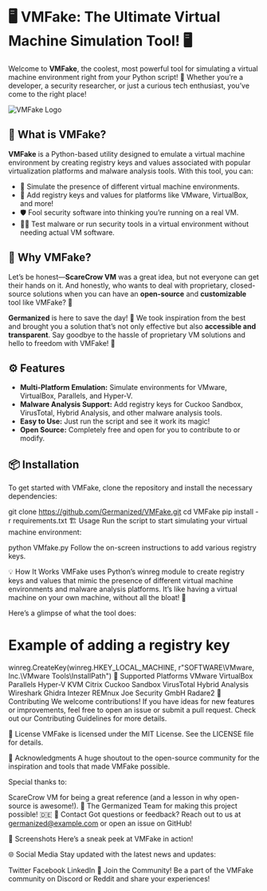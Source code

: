 # 🖥️ **VMFake: The Ultimate Virtual Machine Simulation Tool!** 🖥️

Welcome to **VMFake**, the coolest, most powerful tool for simulating a virtual machine environment right from your Python script! 🎉 Whether you’re a developer, a security researcher, or just a curious tech enthusiast, you’ve come to the right place! 

![VMFake Logo](https://via.placeholder.com/500x200.png?text=VMFake+Logo)  <!-- Replace with your logo -->

## 🚀 **What is VMFake?**

**VMFake** is a Python-based utility designed to emulate a virtual machine environment by creating registry keys and values associated with popular virtualization platforms and malware analysis tools. With this tool, you can:

- 🤖 Simulate the presence of different virtual machine environments.
- 🔧 Add registry keys and values for platforms like VMware, VirtualBox, and more!
- 🛡️ Fool security software into thinking you’re running on a real VM.
- 🕵️‍♂️ Test malware or run security tools in a virtual environment without needing actual VM software.

## 🌟 **Why VMFake?**

Let’s be honest—**ScareCrow VM** was a great idea, but not everyone can get their hands on it. And honestly, who wants to deal with proprietary, closed-source solutions when you can have an **open-source** and **customizable** tool like VMFake? 💪

**Germanized** is here to save the day! 🎩 We took inspiration from the best and brought you a solution that’s not only effective but also **accessible and transparent**. Say goodbye to the hassle of proprietary VM solutions and hello to freedom with VMFake! 🎊

## ⚙️ **Features**

- **Multi-Platform Emulation:** Simulate environments for VMware, VirtualBox, Parallels, and Hyper-V.
- **Malware Analysis Support:** Add registry keys for Cuckoo Sandbox, VirusTotal, Hybrid Analysis, and other malware analysis tools.
- **Easy to Use:** Just run the script and see it work its magic!
- **Open Source:** Completely free and open for you to contribute to or modify.

## 📦 **Installation**

To get started with VMFake, clone the repository and install the necessary dependencies:


git clone https://github.com/Germanized/VMFake.git
cd VMFake
pip install -r requirements.txt
🏗️ Usage
Run the script to start simulating your virtual machine environment:


python VMfake.py
Follow the on-screen instructions to add various registry keys.

💡 How It Works
VMFake uses Python’s winreg module to create registry keys and values that mimic the presence of different virtual machine environments and malware analysis platforms. It’s like having a virtual machine on your own machine, without all the bloat! 🌟

Here’s a glimpse of what the tool does:


# Example of adding a registry key
winreg.CreateKey(winreg.HKEY_LOCAL_MACHINE, r"SOFTWARE\VMware, Inc.\VMware Tools\InstallPath")
🧩 Supported Platforms
VMware
VirtualBox
Parallels
Hyper-V
KVM
Citrix
Cuckoo Sandbox
VirusTotal
Hybrid Analysis
Wireshark
Ghidra
Intezer
REMnux
Joe Security GmbH
Radare2
🤝 Contributing
We welcome contributions! If you have ideas for new features or improvements, feel free to open an issue or submit a pull request. Check out our Contributing Guidelines for more details.

📜 License
VMFake is licensed under the MIT License. See the LICENSE file for details.

🙏 Acknowledgments
A huge shoutout to the open-source community for the inspiration and tools that made VMFake possible.

Special thanks to:

ScareCrow VM for being a great reference (and a lesson in why open-source is awesome!). 👊
The Germanized Team for making this project possible! 🇩🇪
📧 Contact
Got questions or feedback? Reach out to us at germanized@example.com or open an issue on GitHub!

🎨 Screenshots
Here’s a sneak peek at VMFake in action!

 <!-- Replace with your screenshot -->

🌐 Social Media
Stay updated with the latest news and updates:

Twitter
Facebook
LinkedIn
🤖 Join the Community!
Be a part of the VMFake community on Discord or Reddit and share your experiences!

